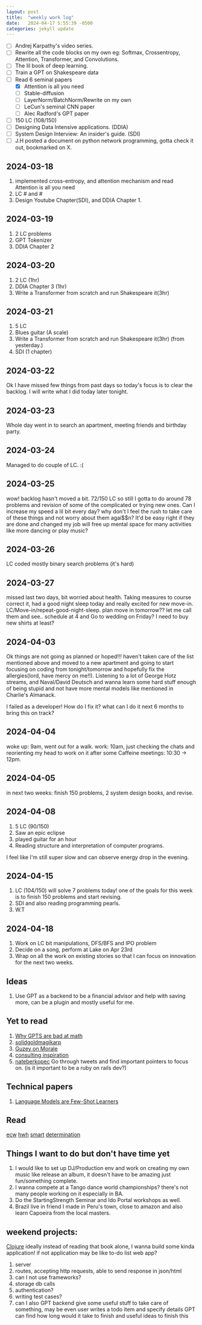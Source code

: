 ```yaml
---
layout: post
title:  "weekly work log"
date:   2024-04-17 5:55:39 -0500
categories: jekyll update
---
```


- [ ] Andrej Karpathy's video series.
- [ ] Rewrite all the code blocks on my own eg: Softmax, Crossentropy, Attention, Transformer, and Convolutions.
- [ ] The lil book of deep learning.
- [ ] Train a GPT on Shakespeare data
- [ ] Read 6 seminal papers
  - [x] Attention is all you need
  - [ ] Stable-diffusion
  - [ ] LayerNorm/BatchNorm/Rewrite on my own
  - [ ] LeCun's seminal CNN paper
  - [ ] Alec Radford's GPT paper
- [ ] 150 LC (108/150)
- [ ] Designing Data Intensive applications. (DDIA)
- [ ] System Design Interview: An insider's guide. (SDI)
- [ ] J.H posted a document on python network programming, gotta check it out, bookmarked on X.

## 2024-03-18

1. implemented cross-entropy, and attention mechanism and read Attention is all you need
2. LC # and #
3. Design Youtube Chapter(SDI), and DDIA Chapter 1.

## 2024-03-19

1. 2 LC problems
2. GPT Tokenizer
3. DDIA Chapter 2

## 2024-03-20

1. 2 LC (1hr)
2. DDIA Chapter 3 (1hr)
3. Write a Transformer from scratch and run Shakespeare it(3hr)

## 2024-03-21

1. 5 LC
2. Blues guitar (A scale)
3. Write a Transformer from scratch and run Shakespeare it(3hr) (from yesterday.)
4. SDI (1 chapter)

## 2024-03-22
Ok I have missed few things from past days so today's focus is to clear the backlog.
I will write what I did today later tonight.

## 2024-03-23
Whole day went in to search an apartment, meeting friends and birthday party.

## 2024-03-24
Managed to do couple of LC. :(

## 2024-03-25
wow! backlog hasn't moved a bit. 72/150 LC so still I gotta to do around 78 problems and revision of some of the complicated or trying new ones. Can I increase my speed a lil bit every day? why don't I feel the rush to take care of these things and not worry about them agai$$n? It'd be easy right if they are done and changed my job will free up mental space for many activities like more dancing or play music?

## 2024-03-26

LC coded mostly binary search problems (it's hard)

## 2024-03-27

missed last two days, bit worried about health. Taking measures to course correct it, had a good night sleep today and really excited for new move-in. LC/Move-in/repeat-good-night-sleep.
plan move in tomorrow?? let me call them and see.. schedule at 4 and Go to wedding on Friday? I need to buy new shirts at least?


## 2024-04-03

Ok things are not going as planned or hoped!!!
haven't taken care of the list mentioned above and moved to a new apartment and going to start focusing on coding from tonight/tomorrow and hopefully fix the allergies(lord, have mercy on me!!).
Listening to a lot of George Hotz streams, and Naval/David Deutsch and wanna learn some hard stuff enough of being stupid and not have more mental models like mentioned in Charlie's Almanack.

I failed as a developer!
How do I fix it? what can I do it next 6 months to bring this on track?

## 2024-04-04
woke up: 9am, went out for a walk.
work: 10am, just checking the chats and reorienting my head to work on it after some Caffeine
meetings: 10:30 -> 12pm.

## 2024-04-05

in next two weeks: finish 150 problems, 2 system design books, and revise.

## 2024-04-08

1. 5 LC (90/150)
2. Saw an epic eclipse
3. played guitar for an hour
4. Reading structure and interpretation of computer programs.

I feel like I'm still super slow and can observe energy drop in the evening.

## 2024-04-15

1. LC (104/150) will solve 7 problems today! one of the goals for this week is to finish 150 problems and start revising.
2. SDI and also reading programming pearls.
3. W.T

## 2024-04-18

1. Work on LC bit manipulations, DFS/BFS and IPO problem
2. Decide on a song, perform at Lake on Apr 23rd
3. Wrap on all the work on existing stories so that I can focus on innovation for the next two weeks.



## Ideas

1. Use GPT as a backend to be a financial advisor and help with saving more, can be a plugin and mostly useful for me.



## Yet to read
1. [Why GPTS are bad at math](https://www.beren.io/2023-02-04-Integer-tokenization-is-insane/)
2. [solidgoldmagikarp](https://www.lesswrong.com/posts/aPeJE8bSo6rAFoLqg/solidgoldmagikarp-plus-prompt-generation)
3. [Guzey on Morale](https://guzey.com/morale/)
4. [consulting inspiration](https://www.speedshop.co)
5. [nateberkopec](https://twitter.com/nateberkopec) Go through tweets and find important pointers to focus on. (is it important to be a ruby on rails dev?)


## Technical papers
1. [Language Models are Few-Shot Learners](https://arxiv.org/abs/2005.14165)



## Read

[ecw](https://paulgraham.com/ecw.html)
[hwh](https://paulgraham.com/hwh.html)
[smart](https://paulgraham.com/smart.html)
[determination](https://paulgraham.com/determination.html)


## Things I want to do but don't have time yet

1. I would like to set up DJ/Production env and work on creating my own music like release an album, it doesn't have to be amazing just fun/something complete.
2. I wanna compete at a Tango dance world championships? there's not many people working on it especially in BA.
3. Do the StartingStrength Seminar and Ido Portal workshops as well.
4. Brazil live in friend I made in Peru's town, close to amazon and also learn Capoeira from the local masters.


## weekend projects:

[Clojure](https://www.braveclojure.com/writing-macros/]) ideally instead of reading that book alone, I wanna build some kinda application! if not application may be like to-do list web app?

  1. server
  2. routes, accepting http requests, able to send response in json/html
  3. can I not use frameworks?
  4. storage db calls
  5. authentication?
  6. writing test cases?
  7. can I also GPT backend give some useful stuff to take care of something, may be even user writes a todo item and specify details GPT can find how long would it take to finish and useful ideas to finish this
